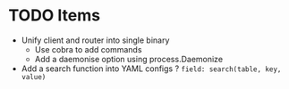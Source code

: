 # TODO Items

* Unify client and router into single binary
  * Use cobra to add commands
  * Add a daemonise option using process.Daemonize
* Add a search function into YAML configs ?
  `field: search(table, key, value)`
